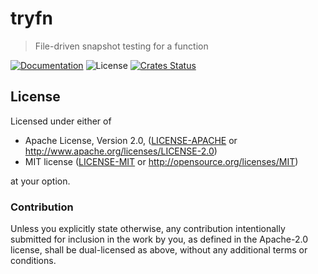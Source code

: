 # tryfn

> File-driven snapshot testing for a function

[![Documentation](https://img.shields.io/badge/docs-master-blue.svg)][Documentation]
![License](https://img.shields.io/crates/l/tryfn.svg)
[![Crates Status](https://img.shields.io/crates/v/tryfn.svg)][Crates.io]

## License

Licensed under either of

* Apache License, Version 2.0, ([LICENSE-APACHE](LICENSE-APACHE) or <http://www.apache.org/licenses/LICENSE-2.0>)
* MIT license ([LICENSE-MIT](LICENSE-MIT) or <http://opensource.org/licenses/MIT>)

at your option.

### Contribution

Unless you explicitly state otherwise, any contribution intentionally
submitted for inclusion in the work by you, as defined in the Apache-2.0
license, shall be dual-licensed as above, without any additional terms or
conditions.

[Crates.io]: https://crates.io/crates/tryfn
[Documentation]: https://docs.rs/tryfn
